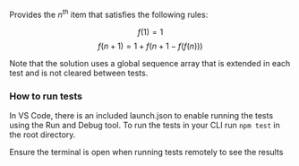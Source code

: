 Provides the $n^{th}$ item that satisfies the following rules:

$$f(1) = 1$$
$$f(n + 1) = 1 + f(n + 1 - f(f(n)))$$

Note that the solution uses a global sequence array that is extended in each test and is not cleared between tests.

### How to run tests

In VS Code, there is an included launch.json to enable running the tests using the Run and Debug tool. To run the tests in your CLI run `npm test` in the root directory.

Ensure the terminal is open when running tests remotely to see the results
